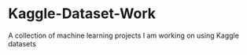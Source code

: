 # Kaggle-Dataset-Work
A collection of machine learning projects I am working on using Kaggle datasets

